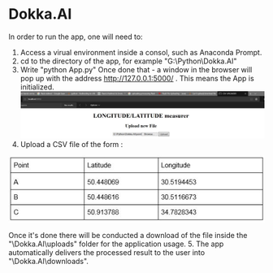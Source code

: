 # Dokka.AI

In order to run the app, one will need to:
1. Access a virual environment inside a consol, such as Anaconda Prompt. 
2. cd to the directory of the app, for example "G:\Python\Dokka.AI"
3. Write "python App.py"
Once done that - a window in the browser will pop up with the address http://127.0.0.1:5000/ . This means the App is initialized. 
![img1](images/1.JPG)
4. Upload a CSV file of the form : 




![img2](images/4.JPG)


Once it's done there will be conducted a download of the file inside the "\Dokka.AI\uploads" folder for the application usage.
5. The app automatically delivers the processed result to the user into "\Dokka.AI\downloads".

